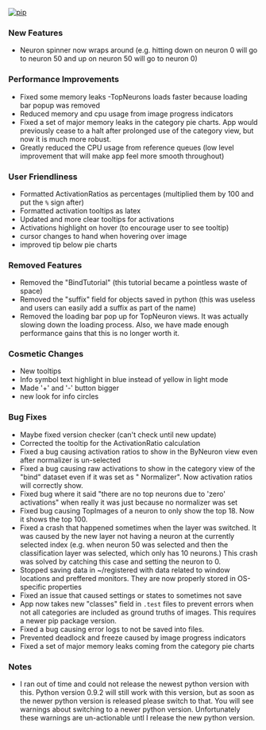 [//]: # (VERSION:1.30.0)
[![pip](https://img.shields.io/badge/compatible%20pip%20version-0.9.2-00bbe2?&logo=pypi&logoColor=f5c39e)](https://pypi.org/project/deephys/0.9.2)


### New Features
- Neuron spinner now wraps around (e.g. hitting down on neuron 0 will go to neuron 50 and up on neuron 50 will go to neuron 0)


### Performance Improvements
- Fixed some memory leaks
-TopNeurons loads faster because loading bar popup was removed
- Reduced memory and cpu usage from image progress indicators
- Fixed a set of major memory leaks in the category pie charts. App would previously cease to a halt after prolonged use of the category view, but now it is much more robust.
- Greatly reduced the CPU usage from reference queues (low level improvement that will make app feel more smooth throughout)


### User Friendliness
  - Formatted ActivationRatios as percentages (multiplied them by 100 and put the `%` sign after)
  - Formatted activation tooltips as latex
  - Updated and more clear tooltips for activations
  - Activations highlight on hover (to encourage user to see tooltip)
  - cursor changes to hand when hovering over image
  - improved tip below pie charts


### Removed Features
- Removed the "BindTutorial" (this tutorial became a pointless waste of space)
- Removed the "suffix" field for objects saved in python (this was useless and users can easily add a suffix as part of the name)
- Removed the loading bar pop up for TopNeuron views. It was actually slowing down the loading process. Also, we have made enough performance gains that this is no longer worth it.


### Cosmetic Changes
  - New tooltips
  - Info symbol text highlight in blue instead of yellow in light mode
  - Made '+' and '-' button bigger
  - new look for info circles


### Bug Fixes
  - Maybe fixed version checker (can't check until new update)
  - Corrected the tooltip for the ActivationRatio calculation
  - Fixed a bug causing activation ratios to show in the ByNeuron view even after normalizer is un-selected
  - Fixed a bug causing raw activations to show in the category view of the "bind" dataset even if it was set as "
    Normalizer". Now activation ratios will correctly show.
  - Fixed bug where it said "there are no top neurons due to 'zero' activations" when really it was just because no normalizer was set
  - Fixed bug causing TopImages of a neuron to only show the top 18. Now it shows the top 100.
  - Fixed a crash that happened sometimes when the layer was switched. It was caused by the new layer not having a neuron at the currently selected index (e.g. when neuron 50 was selected and then the classification layer was selected, which only has 10 neurons.) This crash was solved by catching this case and setting the neuron to 0.
  - Stopped saving data in ~/registered with data related to window locations and preffered monitors. They are now properly stored in OS-specific properties
  - Fixed an issue that caused settings or states to sometimes not save
  - App now takes new "classes" field in `.test` files to prevent errors when not all categories are included as ground truths of images. This requires a newer pip package version.
  - Fixed a bug causing error logs to not be saved into files.
  - Prevented deadlock and freeze caused by image progress indicators
  - Fixed a set of major memory leaks coming from the category pie charts






### Notes
- I ran out of time and could not release the newest python version with this. Python version 0.9.2 will still work with this version, but as soon as the newer python version is released please switch to that. You will see warnings about switching to a newer python version. Unfortunately these warnings are un-actionable untl I release the new python version.

